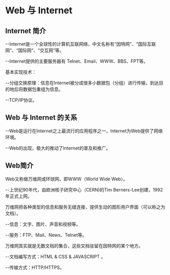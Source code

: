# Web 与 Internet

## Internet 简介

--Internet是一个全球性的计算机互联网络，中文名称有“因特网”、“国际互联网”、“国际网”、“交互网”等。

--Internet提供的主要服务器有 TeInet、Email、WWW、BBS、FPT等。

基本实现技术：

--分组交换原理：信息在Internet被分成很多小数据包（分组）进行传输，到达目的地后将数据包重组为信息。

--TCP/IP协议。

## Web 与 Internet 的关系

--Web是运行在Internet之上最流行的应用程序之一，Internet为Web提供了网络环境。

--Web的出现，极大的推动了Internet的普及和推广。

## Web简介

Web又称做万维网或环球网，即WWW（World Wide Web）。

--上世纪90年代，由欧洲核子研究中心（CERN)的Tim Berners-Lee创建，1992年正式上网。

万维网把各种类型的信息和服务无缝连接，提供生动的图形用户界面（可以称之为文档）。

--信息：文字、图片、声音和视频等。

--服务：FTP、Mail、News、TeInet等。

万维网其实就是无数文档的集合，这些文档驻留在因特网的某个地方。

--文档编写方式：HTML & CSS & JAVASCRIPT 。

--传输方式：HTTP/HTTPS。
